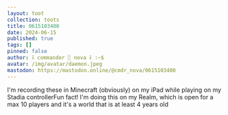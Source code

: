 ```yaml
---
layout: toot
collection: toots
title: 0615103400
date: 2024-06-15
published: true
tags: []
pinned: false
author: ⸸ commander ░ nova ⸸ :~$
avatar: /img/avatar/daemon.jpeg
mastodon: https://mastodon.online/@cmdr_nova/0615103400
---
```


I'm recording these in Minecraft (obviously) on my iPad while playing on my Stadia controllerFun fact! I'm doing this on my Realm, which is open for a max 10 players and it's a world that is at least 4 years old
